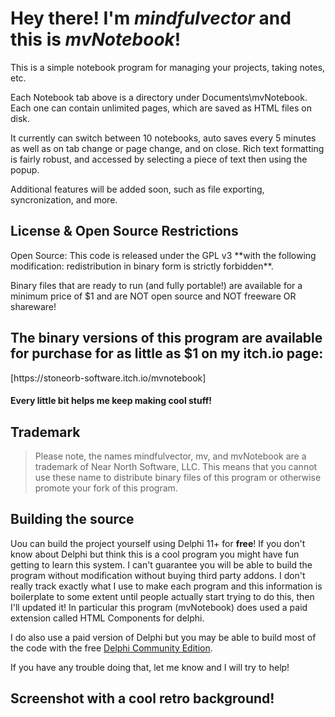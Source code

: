 <h1>Hey there! I'm <i>mindfulvector</i> and this is <i>mvNotebook</i>!</h1>

This is a simple notebook program for managing your projects, taking notes, etc.

Each Notebook tab above is a directory under Documents\mvNotebook. Each one can contain unlimited pages, which are saved as HTML files on disk.

It currently can switch between 10 notebooks, auto saves every 5 minutes as well as on tab change or page change, and on close. Rich text formatting is fairly robust, and accessed by selecting a piece of text then using the popup.

Additional features will be added soon, such as file exporting, syncronization, and more.

<h2>License & Open Source Restrictions</h2>
Open Source: This code is released under the GPL v3 **with the following modification: redistribution in binary form is strictly forbidden**.

Binary files that are ready to run (and fully portable!) are available for a minimum price of $1 and are NOT open source and NOT freeware OR shareware! 

<h2>The binary versions of this program are available for purchase for as little as $1 on my itch.io page:</h2>
[https://stoneorb-software.itch.io/mvnotebook]

<h4>Every little bit helps me keep making cool stuff!</h4>

<h2>Trademark</h2>

> Please note, the names mindfulvector, mv, and mvNotebook are a trademark of Near North Software, LLC.
> This means that you cannot use these name to distribute binary files of this program or otherwise
> promote your fork of this program.

<h2>Building the source</h2>

Uou can build the project yourself using Delphi 11+ for **free**! If you don't know about Delphi but think this is a cool program you might have fun getting to learn this system. I can't guarantee you will be able to build the program without modification without buying third party addons. I don't really track exactly what I use to make each program and this information is boilerplate to some extent until people actually start trying to do this, then I'll updated it! In particular this program (mvNotebook) does used a paid extension called HTML Components for delphi.

I do also use a paid version of Delphi but you may be able to build most of the code with the free [Delphi Community Edition](https://www.embarcadero.com/products/delphi/starter/free-download).

If you have any trouble doing that, let me know and I will try to help!

<h2>Screenshot with a cool retro background!</h2
<img src="nnsNotebook-Repository-OG-Hero1.png" />
